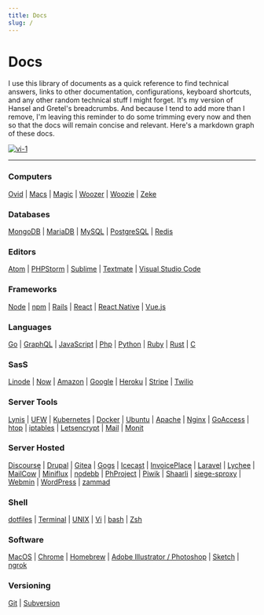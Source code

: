 ```yaml
---
title: Docs
slug: /
---
```


# Docs

I use this library of documents as a quick reference to find technical answers, links to other documentation, configurations, keyboard shortcuts, and any other random technical stuff I might forget.  It's my version of Hansel and Gretel's breadcrumbs.  And because I tend to add more than I remove, I'm leaving this reminder to do some trimming every now and then so that the docs will remain concise and relevant. Here's a markdown graph of these docs.

[![vi-1](/img/docs.png)](/img/docs.png)

---
### Computers

[Ovid](computers/ovid) |
[Macs](computers/macs) |
[Magic](computers/magic) |
[Woozer](computers/woozer) |
[Woozie](computers/woozie) |
[Zeke](computers/zeke)

### Databases

[MongoDB](db/MongoDB) |
[MariaDB](db/MariaDB) |
[MySQL](db/MySQL) |
[PostgreSQL](db/PostgreSQL) |
[Redis](db/Redis)

### Editors

[Atom](editors/atom) |
[PHPStorm](editors/phpstorm) |
[Sublime](editors/sublime) |
[Textmate](editors/textmate) |
[Visual Studio Code](editors/vs)

### Frameworks

[Node](waf/nodejs) |
[npm](waf/npm) |
[Rails](waf/rails) |
[React](waf/react) |
[React Native](waf/react_native) |
[Vue.js](waf/vue)

### Languages

[Go](lang/Golang) |
[GraphQL](lang/GraphQL) |
[JavaScript](lang/JavaScript) |
[Php](lang/PHP) |
[Python](lang/Python) |
[Ruby](lang/Ruby) |
[Rust](lang/Rust) |
[C](lang/C)

### SasS

[Linode](saas/linode) |
[Now](saas/now) |
[Amazon](saas/aws) |
[Google](saas/google) |
[Heroku](saas/heroku) |
[Stripe](saas/stripe) |
[Twilio](saas/twilio)

### Server Tools

[Lynis](server/lynis) |
[UFW](server/ufw) |
[Kubernetes](server/kubernetes) |
[Docker](server/docker) |
[Ubuntu](server/ubuntu) |
[Apache](server/apache) |
[Nginx](server/nginx) |
[GoAccess](server/goaccess) |
[htop](server/htop) |
[iptables](server/iptables) |
[Letsencrypt](server/letsencrypt) |
[Mail](server/mail) |
[Monit](server/monit)

### Server Hosted

[Discourse](host/Discourse)
| [Drupal](host/Drupal)
| [Gitea](host/Gitea)
| [Gogs](host/Gogs)
| [Icecast](host/Icecast)
| [InvoicePlace](host/InvoicePlane)
| [Laravel](host/Laravel)
| [Lychee](host/Lychee)
| [MailCow](host/Mailcow)
| [Miniflux](host/Miniflux)
| [nodebb](host/Nodebb)
| [PhProject](host/Phproject)
| [Piwik](host/Piwik)
| [Shaarli](host/Shaarli)
| [siege-sproxy](host/Siege-sproxy)
| [Webmin](host/Webmin)
| [WordPress](host/WordPress)
| [zammad](host/Zammad)

### Shell

[dotfiles](shell/dotfiles) |
[Terminal](shell/terminal) |
[UNIX](shell/unix) |
[Vi](shell/vi) |
[bash](shell/bash) |
[Zsh](shell/zsh)

### Software

[MacOS](localhost/macos) |
[Chrome](localhost/chrome) |
[Homebrew](localhost/brew) |
[Adobe Illustrator / Photoshop](localhost/adobe) |
[Sketch](localhost/sketch) |
[ngrok](localhost/ngrok)

### Versioning 

[Git](editors/git) |
[Subversion](editors/subversion)